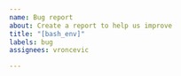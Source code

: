 ```yaml
---
name: Bug report
about: Create a report to help us improve
title: "[bash_env]"
labels: bug
assignees: vroncevic

---
```




